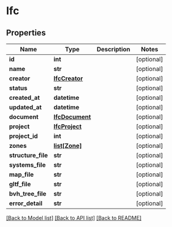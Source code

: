 # Ifc

## Properties
Name | Type | Description | Notes
------------ | ------------- | ------------- | -------------
**id** | **int** |  | [optional] 
**name** | **str** |  | [optional] 
**creator** | [**IfcCreator**](IfcCreator.md) |  | [optional] 
**status** | **str** |  | [optional] 
**created_at** | **datetime** |  | [optional] 
**updated_at** | **datetime** |  | [optional] 
**document** | [**IfcDocument**](IfcDocument.md) |  | [optional] 
**project** | [**IfcProject**](IfcProject.md) |  | [optional] 
**project_id** | **int** |  | [optional] 
**zones** | [**list[Zone]**](Zone.md) |  | [optional] 
**structure_file** | **str** |  | [optional] 
**systems_file** | **str** |  | [optional] 
**map_file** | **str** |  | [optional] 
**gltf_file** | **str** |  | [optional] 
**bvh_tree_file** | **str** |  | [optional] 
**error_detail** | **str** |  | [optional] 

[[Back to Model list]](../README.md#documentation-for-models) [[Back to API list]](../README.md#documentation-for-api-endpoints) [[Back to README]](../README.md)


